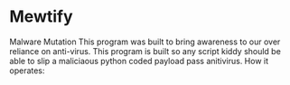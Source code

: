 # Mewtify
Malware Mutation
This program was built to bring awareness to our over reliance on anti-virus. This program is built so any script kiddy should be able to slip a maliciaous python coded payload pass anitivirus.
How it operates:
